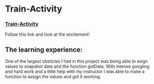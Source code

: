 # Train-Activity

### [Train-Activity](https://jmichael96.github.io/Train-Activity/)
Follow this link and look at the excitement!

## The learning experience:
One of the largest obsticles I had in this project was being able to asign values to snapshot data 
and the function gotData. With intense googling and hard work and a little help with my instructor I was able to make a function 
to assign the values and got it working.
